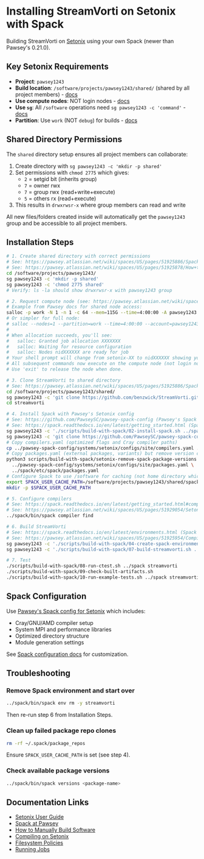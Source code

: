 # Installing StreamVorti on Setonix with Spack

Building StreamVorti on [Setonix](https://pawsey.org.au/systems/setonix/) using your own Spack (newer than Pawsey's 0.21.0).

## Key Setonix Requirements

- **Project**: `pawsey1243`
- **Build location**: `/software/projects/pawsey1243/shared/` (shared by all project members) - [docs](https://pawsey.atlassian.net/wiki/spaces/US/pages/51925878/How+to+Manually+Build+Software)
- **Use compute nodes**: NOT login nodes - [docs](https://pawsey.atlassian.net/wiki/spaces/US/pages/51925954/Compiling)
- **Use `sg`**: All `/software` operations need `sg pawsey1243 -c 'command'` - [docs](https://pawsey.atlassian.net/wiki/spaces/US/pages/51925886/Spack)
- **Partition**: Use `work` (NOT `debug`) for builds - [docs](https://pawsey.atlassian.net/wiki/spaces/US/pages/51929058/Running+Jobs+on+Setonix)

## Shared Directory Permissions

The `shared` directory setup ensures all project members can collaborate:

1. Create directory with `sg pawsey1243 -c 'mkdir -p shared'`
2. Set permissions with `chmod 2775` which gives:
   - `2` = setgid bit (inherits group)
   - `7` = owner rwx
   - `7` = group rwx (read+write+execute)
   - `5` = others rx (read+execute)
3. This results in `drwxrwsr-x` where group members can read and write

All new files/folders created inside will automatically get the `pawsey1243` group and be accessible to all project members.

## Installation Steps

```bash
# 1. Create shared directory with correct permissions
# See: https://pawsey.atlassian.net/wiki/spaces/US/pages/51925886/Spack (sg usage)
# See: https://pawsey.atlassian.net/wiki/spaces/US/pages/51925878/How+to+Manually+Build+Software (build location)
cd /software/projects/pawsey1243/
sg pawsey1243 -c 'mkdir -p shared'
sg pawsey1243 -c 'chmod 2775 shared'
# Verify: ls -la should show drwxrwsr-x with pawsey1243 group

# 2. Request compute node (see: https://pawsey.atlassian.net/wiki/spaces/US/pages/51925964/Job+Scheduling)
# Example from Pawsey docs for shared node access:
salloc -p work -N 1 -n 1 -c 64 --mem=115G --time=4:00:00 -A pawsey1243
# Or simpler for full node:
# salloc --nodes=1 --partition=work --time=4:00:00 --account=pawsey1243
#
# When allocation succeeds, you'll see:
#   salloc: Granted job allocation XXXXXXX
#   salloc: Waiting for resource configuration
#   salloc: Nodes nidXXXXXX are ready for job
# Your shell prompt will change from setonix-XX to nidXXXXXX showing you're on the compute node.
# All subsequent commands now execute on the compute node (not login node).
# Use 'exit' to release the node when done.

# 3. Clone StreamVorti to shared directory
# See: https://pawsey.atlassian.net/wiki/spaces/US/pages/51925886/Spack (sg for /software operations)
cd /software/projects/pawsey1243/shared/
sg pawsey1243 -c 'git clone https://github.com/benzwick/StreamVorti.git streamvorti'
cd streamvorti

# 4. Install Spack with Pawsey's Setonix config
# See: https://github.com/PawseySC/pawsey-spack-config (Pawsey's Spack configs)
# See: https://spack.readthedocs.io/en/latest/getting_started.html (Spack installation)
sg pawsey1243 -c './scripts/build-with-spack/02-install-spack.sh ../spack'
sg pawsey1243 -c 'git clone https://github.com/PawseySC/pawsey-spack-config.git ../pawsey-spack-config'
# Copy compilers.yaml (optimized flags and Cray compiler paths)
cp ../pawsey-spack-config/systems/setonix/configs/site/compilers.yaml ../spack/etc/spack/
# Copy packages.yaml (external packages, variants) but remove version constraints
python3 scripts/build-with-spack/setonix-remove-spack-package-versions.py \
  ../pawsey-spack-config/systems/setonix/configs/site/packages.yaml \
  ../spack/etc/spack/packages.yaml
# Configure Spack to use /software for caching (not home directory which has 1GB limit)
export SPACK_USER_CACHE_PATH=/software/projects/pawsey1243/shared/spack-cache
mkdir -p $SPACK_USER_CACHE_PATH

# 5. Configure compilers
# See: https://spack.readthedocs.io/en/latest/getting_started.html#compiler-configuration
# See: https://pawsey.atlassian.net/wiki/spaces/US/pages/51929054/Setonix+Software+Environment (Cray compilers)
../spack/bin/spack compiler find

# 6. Build StreamVorti
# See: https://spack.readthedocs.io/en/latest/environments.html (Spack environments)
# See: https://pawsey.atlassian.net/wiki/spaces/US/pages/51925954/Compiling (compiling on compute nodes)
sg pawsey1243 -c './scripts/build-with-spack/04-create-spack-environment.sh ../spack streamvorti spack.yaml'
sg pawsey1243 -c './scripts/build-with-spack/07-build-streamvorti.sh ../spack streamvorti'

# 7. Test
./scripts/build-with-spack/08-run-ctest.sh ../spack streamvorti
./scripts/build-with-spack/09-check-built-artifacts.sh
./scripts/build-with-spack/10-run-example-tests.sh ../spack streamvorti
```

## Spack Configuration

Use [Pawsey's Spack config for Setonix](https://github.com/PawseySC/pawsey-spack-config/tree/master/systems/setonix/configs) which includes:
- Cray/GNU/AMD compiler setup
- System MPI and performance libraries
- Optimized directory structure
- Module generation settings

See [Spack configuration docs](https://spack.readthedocs.io/en/latest/configuration.html) for customization.

## Troubleshooting

### Remove Spack environment and start over

```bash
../spack/bin/spack env rm -y streamvorti
```

Then re-run step 6 from Installation Steps.

### Clean up failed package repo clones

```bash
rm -rf ~/.spack/package_repos
```

Ensure `SPACK_USER_CACHE_PATH` is set (see step 4).

### Check available package versions

```bash
../spack/bin/spack versions <package-name>
```

## Documentation Links

- [Setonix User Guide](https://pawsey.atlassian.net/wiki/spaces/US/pages/51925434/Setonix+User+Guide)
- [Spack at Pawsey](https://pawsey.atlassian.net/wiki/spaces/US/pages/51925886/Spack)
- [How to Manually Build Software](https://pawsey.atlassian.net/wiki/spaces/US/pages/51925878/How+to+Manually+Build+Software)
- [Compiling on Setonix](https://pawsey.atlassian.net/wiki/spaces/US/pages/51925954/Compiling)
- [Filesystem Policies](https://pawsey.atlassian.net/wiki/spaces/US/pages/51925880/Filesystem+Policies)
- [Running Jobs](https://pawsey.atlassian.net/wiki/spaces/US/pages/51929058/Running+Jobs+on+Setonix)
